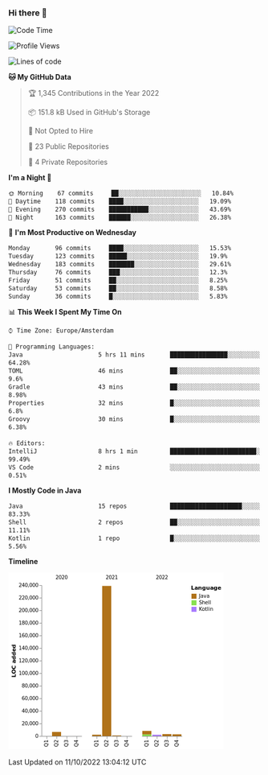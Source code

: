 ### Hi there 👋


<!--START_SECTION:waka-->
![Code Time](http://img.shields.io/badge/Code%20Time-2%2C516%20hrs%2045%20mins-blue)

![Profile Views](http://img.shields.io/badge/Profile%20Views-6-blue)

![Lines of code](https://img.shields.io/badge/From%20Hello%20World%20I%27ve%20Written-265%20Thousand%20lines%20of%20code-blue)

**🐱 My GitHub Data** 

> 🏆 1,345 Contributions in the Year 2022
 > 
> 📦 151.8 kB Used in GitHub's Storage 
 > 
> 🚫 Not Opted to Hire
 > 
> 📜 23 Public Repositories 
 > 
> 🔑 4 Private Repositories  
 > 
**I'm a Night 🦉** 

```text
🌞 Morning    67 commits     ██░░░░░░░░░░░░░░░░░░░░░░░   10.84% 
🌆 Daytime    118 commits    ████░░░░░░░░░░░░░░░░░░░░░   19.09% 
🌃 Evening    270 commits    ███████████░░░░░░░░░░░░░░   43.69% 
🌙 Night      163 commits    ██████░░░░░░░░░░░░░░░░░░░   26.38%

```
📅 **I'm Most Productive on Wednesday** 

```text
Monday       96 commits     ████░░░░░░░░░░░░░░░░░░░░░   15.53% 
Tuesday      123 commits    █████░░░░░░░░░░░░░░░░░░░░   19.9% 
Wednesday    183 commits    ███████░░░░░░░░░░░░░░░░░░   29.61% 
Thursday     76 commits     ███░░░░░░░░░░░░░░░░░░░░░░   12.3% 
Friday       51 commits     ██░░░░░░░░░░░░░░░░░░░░░░░   8.25% 
Saturday     53 commits     ██░░░░░░░░░░░░░░░░░░░░░░░   8.58% 
Sunday       36 commits     █░░░░░░░░░░░░░░░░░░░░░░░░   5.83%

```


📊 **This Week I Spent My Time On** 

```text
⌚︎ Time Zone: Europe/Amsterdam

💬 Programming Languages: 
Java                     5 hrs 11 mins       ████████████████░░░░░░░░░   64.28% 
TOML                     46 mins             ██░░░░░░░░░░░░░░░░░░░░░░░   9.6% 
Gradle                   43 mins             ██░░░░░░░░░░░░░░░░░░░░░░░   8.98% 
Properties               32 mins             █░░░░░░░░░░░░░░░░░░░░░░░░   6.8% 
Groovy                   30 mins             █░░░░░░░░░░░░░░░░░░░░░░░░   6.38%

🔥 Editors: 
IntelliJ                 8 hrs 1 min         ████████████████████████░   99.49% 
VS Code                  2 mins              ░░░░░░░░░░░░░░░░░░░░░░░░░   0.51%

```

**I Mostly Code in Java** 

```text
Java                     15 repos            ████████████████████░░░░░   83.33% 
Shell                    2 repos             ██░░░░░░░░░░░░░░░░░░░░░░░   11.11% 
Kotlin                   1 repo              █░░░░░░░░░░░░░░░░░░░░░░░░   5.56%

```


**Timeline**

![Chart not found](https://raw.githubusercontent.com/powercasgamer/powercasgamer/master/charts/bar_graph.png) 


 Last Updated on 11/10/2022 13:04:12 UTC
<!--END_SECTION:waka-->
